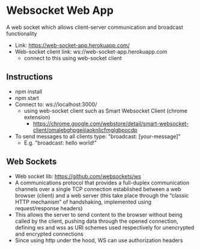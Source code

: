 # Websocket Web App
A web socket which allows client-server communication and broadcast functionality
- Link: https://web-socket-app.herokuapp.com/
- Web-socket client link: ws://web-socket-app.herokuapp.com
    - connect to this using web-socket client

## Instructions ##
- npm install
- npm start
- Connect to: ws://localhost:3000/
    - using web-socket client such as Smart Websocket Client (chrome extension)
        - https://chrome.google.com/webstore/detail/smart-websocket-client/omalebghpgejjiaoknljcfmglgbpocdp
- To send messages to all clients type: "broadcast: [your-message]"
    - E.g. "broadcast: hello world!"

## Web Sockets ##
- Web socket lib: https://github.com/websockets/ws
- A communications protocol that provides a full-duplex communication channels over a single TCP connection established between a web browser (client) and a web server (this take place through the “classic HTTP mechanism” of handshaking, implemented using request/response headers)
- This allows the server to send content to the browser without being called by the client, pushing data through the opened connection, defining ws and wss as URI schemes used respectively for unencrypted and encrypted connections
- Since using http under the hood, WS can use authorization headers